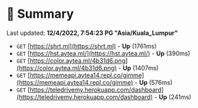 # 📖 Summary
Last updated: **12/4/2022, 7:54:23 PG "Asia/Kuala_Lumpur"**

- `GET` [https://shrt.ml](https://shrt.ml) - **Up** (1761ms)
- `GET` [https://hst.aytea.ml/](https://hst.aytea.ml/) - **Up** (390ms)
- `GET` [https://color.aytea.ml/4b31d6.png](https://color.aytea.ml/4b31d6.png) - **Up** (1407ms)
- `GET` [https://memeapi.aytea14.repl.co/gimme](https://memeapi.aytea14.repl.co/gimme) - **Up** (576ms)
- `GET` [https://teledrivemy.herokuapp.com/dashboard](https://teledrivemy.herokuapp.com/dashboard) - **Up** (241ms)
